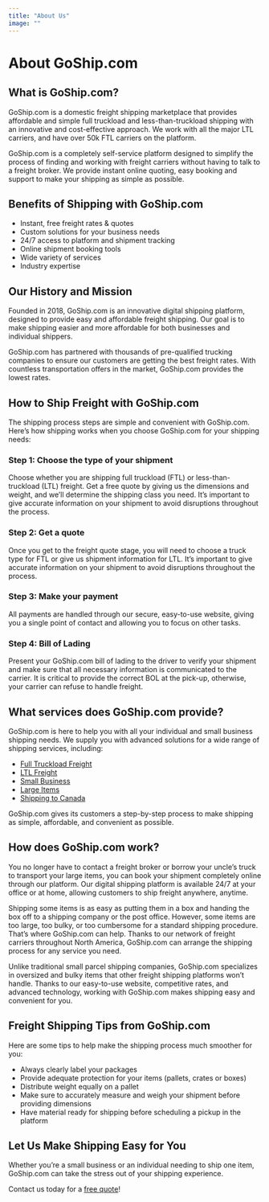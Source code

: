 ```yaml
---
title: "About Us"
image: ""
---
```


# About GoShip.com


## What is GoShip.com?

GoShip.com is a domestic freight shipping marketplace that provides affordable and simple full truckload and less-than-truckload shipping with an innovative and cost-effective approach. We work with all the major LTL carriers, and have over 50k FTL carriers on the platform.

GoShip.com is a completely self-service platform designed to simplify the process of finding and working with freight carriers without having to talk to a freight broker. We provide instant online quoting, easy booking and support to make your shipping as simple as possible.

## Benefits of Shipping with GoShip.com

*   Instant, free freight rates & quotes
*   Custom solutions for your business needs
*   24/7 access to platform and shipment tracking
*   Online shipment booking tools
*   Wide variety of services
*   Industry expertise

## Our History and Mission

Founded in 2018, GoShip.com is an innovative digital shipping platform, designed to provide easy and affordable freight shipping. Our goal is to make shipping easier and more affordable for both businesses and individual shippers.

GoShip.com has partnered with thousands of pre-qualified trucking companies to ensure our customers are getting the best freight rates. With countless transportation offers in the market, GoShip.com provides the lowest rates.

## How to Ship Freight with GoShip.com

The shipping process steps are simple and convenient with GoShip.com. Here’s how shipping works when you choose GoShip.com for your shipping needs:

### Step 1: Choose the type of your shipment

Choose whether you are shipping full truckload (FTL) or less-than-truckload (LTL) freight. Get a free quote by giving us the dimensions and weight, and we’ll determine the shipping class you need. It’s important to give accurate information on your shipment to avoid disruptions throughout the process.

### Step 2: Get a quote

Once you get to the freight quote stage, you will need to choose a truck type for FTL or give us shipment information for LTL. It’s important to give accurate information on your shipment to avoid disruptions throughout the process.

### Step 3: Make your payment

All payments are handled through our secure, easy-to-use website, giving you a single point of contact and allowing you to focus on other tasks.

### Step 4: Bill of Lading

Present your GoShip.com bill of lading to the driver to verify your shipment and make sure that all necessary information is communicated to the carrier. It is critical to provide the correct BOL at the pick-up, otherwise, your carrier can refuse to handle freight.

## What services does GoShip.com provide?

GoShip.com is here to help you with all your individual and small business shipping needs. We supply you with advanced solutions for a wide range of shipping services, including:

*   [Full Truckload Freight](https://www.goship.com/shipping-services/truckload-freight-shipping/)
*   [LTL Freight](https://www.goship.com/shipping-services/ltl-freight-shipping/)
*   [Small Business](https://www.goship.com/shipping-services/small-business-shipping/)
*   [Large Items](https://www.goship.com/shipping-services/large-item-shipping/)
*   [Shipping to Canada](https://www.goship.com/shipping-services/international-shipping/)

GoShip.com gives its customers a step-by-step process to make shipping as simple, affordable, and convenient as possible.

## How does GoShip.com work?

You no longer have to contact a freight broker or borrow your uncle’s truck to transport your large items, you can book your shipment completely online through our platform. Our digital shipping platform is available 24/7 at your office or at home, allowing customers to ship freight anywhere, anytime.

Shipping some items is as easy as putting them in a box and handing the box off to a shipping company or the post office. However, some items are too large, too bulky, or too cumbersome for a standard shipping procedure. That’s where GoShip.com can help. Thanks to our network of freight carriers throughout North America, GoShip.com can arrange the shipping process for any service you need.

Unlike traditional small parcel shipping companies, GoShip.com specializes in oversized and bulky items that other freight shipping platforms won’t handle. Thanks to our easy-to-use website, competitive rates, and advanced technology, working with GoShip.com makes shipping easy and convenient for you.

## Freight Shipping Tips from GoShip.com

Here are some tips to help make the shipping process much smoother for you:

*   Always clearly label your packages
*   Provide adequate protection for your items (pallets, crates or boxes)
*   Distribute weight equally on a pallet
*   Make sure to accurately measure and weigh your shipment before providing dimensions
*   Have material ready for shipping before scheduling a pickup in the platform

## Let Us Make Shipping Easy for You

Whether you’re a small business or an individual needing to ship one item, GoShip.com can take the stress out of your shipping experience.

Contact us today for a [free quote](https://www.goship.com/)!
